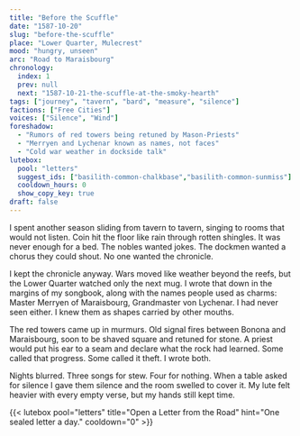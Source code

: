 ```yaml
---
title: "Before the Scuffle"
date: "1587-10-20"
slug: "before-the-scuffle"
place: "Lower Quarter, Mulecrest"
mood: "hungry, unseen"
arc: "Road to Maraisbourg"
chronology:
  index: 1
  prev: null
  next: "1587-10-21-the-scuffle-at-the-smoky-hearth"
tags: ["journey", "tavern", "bard", "measure", "silence"]
factions: ["Free Cities"]
voices: ["Silence", "Wind"]
foreshadow:
  - "Rumors of red towers being retuned by Mason-Priests"
  - "Merryen and Lychenar known as names, not faces"
  - "Cold war weather in dockside talk"
lutebox:
  pool: "letters"
  suggest_ids: ["basilith-common-chalkbase","basilith-common-sunmiss"]
  cooldown_hours: 0
  show_copy_key: true
draft: false
---
```


I spent another season sliding from tavern to tavern, singing to rooms that would not listen. Coin hit the floor like rain through rotten shingles. It was never enough for a bed. The nobles wanted jokes. The dockmen wanted a chorus they could shout. No one wanted the chronicle.

I kept the chronicle anyway. Wars moved like weather beyond the reefs, but the Lower Quarter watched only the next mug. I wrote that down in the margins of my songbook, along with the names people used as charms: Master Merryen of Maraisbourg, Grandmaster von Lychenar. I had never seen either. I knew them as shapes carried by other mouths.

The red towers came up in murmurs. Old signal fires between Bonona and Maraisbourg, soon to be shaved square and retuned for stone. A priest would put his ear to a seam and declare what the rock had learned. Some called that progress. Some called it theft. I wrote both.

Nights blurred. Three songs for stew. Four for nothing. When a table asked for silence I gave them silence and the room swelled to cover it. My lute felt heavier with every empty verse, but my hands still kept time.
  
{{< lutebox pool="letters" title="Open a Letter from the Road" hint="One sealed letter a day." cooldown="0" >}}
